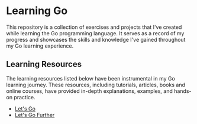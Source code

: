 # Learning Go

This repository is a collection of exercises and projects that I've created while learning the Go programming language. It serves as a record of my progress and showcases the skills and knowledge I've gained throughout my Go learning experience.

## Learning Resources

The learning resources listed below have been instrumental in my Go learning journey. These resources, including tutorials, articles, books and online courses, have provided in-depth explanations, examples, and hands-on practice.

- [Let's Go](https://lets-go.alexedwards.net/)
- [Let's Go Further](https://lets-go-further.alexedwards.net/)